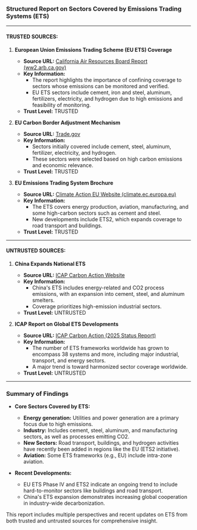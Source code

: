 ### Structured Report on Sectors Covered by Emissions Trading Systems (ETS)

---

#### TRUSTED SOURCES:
1. **European Union Emissions Trading Scheme (EU ETS) Coverage**
   - **Source URL:** [California Air Resources Board Report (ww2.arb.ca.gov)](https://ww2.arb.ca.gov/sites/default/files/classic/cc/scopingplan/meetings/5_28notice/presentations/convery_5_28.pdf)
   - **Key Information:** 
     - The report highlights the importance of confining coverage to sectors whose emissions can be monitored and verified. 
     - EU ETS sectors include cement, iron and steel, aluminum, fertilizers, electricity, and hydrogen due to high emissions and feasibility of monitoring.
   - **Trust Level:** TRUSTED

2. **EU Carbon Border Adjustment Mechanism**
   - **Source URL:** [Trade.gov](https://www.trade.gov/market-intelligence/eu-carbon-border-adjustment-mechanism-impact-us-exporters-and-cargo-firms)
   - **Key Information:**
     - Sectors initially covered include cement, steel, aluminum, fertilizer, electricity, and hydrogen.
     - These sectors were selected based on high carbon emissions and economic relevance.
   - **Trust Level:** TRUSTED

3. **EU Emissions Trading System Brochure**
   - **Source URL:** [Climate Action EU Website (climate.ec.europa.eu)](https://climate.ec.europa.eu/eu-action/carbon-markets/eu-emissions-trading-system-eu-ets_en)
   - **Key Information:** 
     - The ETS covers energy production, aviation, manufacturing, and some high-carbon sectors such as cement and steel. 
     - New developments include ETS2, which expands coverage to road transport and buildings.
   - **Trust Level:** TRUSTED

---

#### UNTRUSTED SOURCES:
1. **China Expands National ETS**
   - **Source URL:** [ICAP Carbon Action Website](https://icapcarbonaction.com/en/news/china-officially-expands-national-ets-cement-steel-and-aluminum-sectors)
   - **Key Information:** 
     - China's ETS includes energy-related and CO2 process emissions, with an expansion into cement, steel, and aluminum smelters.
     - Coverage prioritizes high-emission industrial sectors.
   - **Trust Level:** UNTRUSTED

2. **ICAP Report on Global ETS Developments**
   - **Source URL:** [ICAP Carbon Action (2025 Status Report)](https://icapcarbonaction.com/en/publications/emissions-trading-worldwide-icap-status-report-2025)
   - **Key Information:**
     - The number of ETS frameworks worldwide has grown to encompass 38 systems and more, including major industrial, transport, and energy sectors.
     - A major trend is toward harmonized sector coverage worldwide.
   - **Trust Level:** UNTRUSTED

---

### Summary of Findings

- **Core Sectors Covered by ETS:**
  - **Energy generation:** Utilities and power generation are a primary focus due to high emissions.
  - **Industry:** Includes cement, steel, aluminum, and manufacturing sectors, as well as processes emitting CO2.
  - **New Sectors:** Road transport, buildings, and hydrogen activities have recently been added in regions like the EU (ETS2 initiative).
  - **Aviation:** Some ETS frameworks (e.g., EU) include intra-zone aviation.
  
- **Recent Developments:**
  - EU ETS Phase IV and ETS2 indicate an ongoing trend to include hard-to-monitor sectors like buildings and road transport.
  - China's ETS expansion demonstrates increasing global cooperation in industry-wide decarbonization.

This report includes multiple perspectives and recent updates on ETS from both trusted and untrusted sources for comprehensive insight.